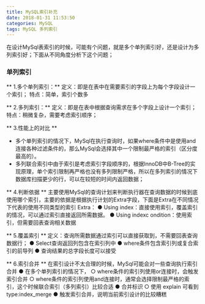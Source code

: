 ```yaml
---
title: MySQL索引补充
date: 2018-01-31 11:53:50
categories: MySQL
tags: MySQL 多列索引
---
```

在设计MySql表索引的时候，可能有个问题，就是多个单列索引好，还是设计为多列索引好；下面从不同角度分析下这个问题；
### 单列索引
** 1.多个单列索引：**
定义：即是在表中在需要索引的字段上为每个字段设计一个索引；
特点：简单，索引个数多

** 2.多列索引：**
定义：即是在表中根据查询需求在多个字段上设计一个索引；
特点：稍微复杂，需要考虑索引顺序；

** 3.性能上的对比 **
- 多个单列索引的情况下，MySql在执行查询时，如果where条件中是使用and连接各种过滤条件的，那么MySql会选择其中一个限制最严格的索引（区分度最高的）。
- 多列联合索引中由于索引是考虑索引字段顺序的，根据InnoDB中B-Tree的实现原理，单个索引限制再严格也没有多列限制严格，所以在多列索引的情况下数据库扫描更少的行，可以在较短的时间内返回数据；

** 4.判断依据 ** 
主要使用MySql的查询计划来判断执行器在查询数据的时候到底使用哪个索引，主要的依据是根据执行计划的Extra字段，下面是Extra在不同情况下代表的使用不同类型的索引
Extra：
  ● Using index：直接使用索引，覆盖索引的情况，可以通过索引直接返回所需数据。
  ● Using indexc ondition：使用索引，但需要回表查询相关数据

** 5.覆盖索引 ** 
定义：查询所需数据通过索引可以直接获取到，不需要回表查询数据行；
  ● Select查询返回列包含在索引列中
  ● where条件包含索引列或复合索引的前导列
  ● 查询结果的总字段长度可以接受

** 6.索引合并 ** 
在索引设计不太合理的时候，MySql可能会对一些查询执行索引合并
  ● 在多个单列索引的情况下，
      ○ where条件的索引列使用or连接时，会触发索引合并
      ○ where条件的索引列使用and连接时，通常会选择限制最严格的索引，这个时候联合索引（多列索引）比较合适
  ● 合并标识
      ○ 使用 explain 可看到 type:index_merge
  ● 触发索引合并，说明当前索引设计的比较糟糕